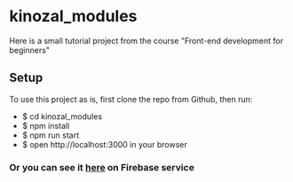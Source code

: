# kinozal_modules
Here is a small tutorial project from the course "Front-end development for beginners"
## Setup
To use this project as is, first clone the repo from Github, then run:
- $ cd kinozal_modules
- $ npm install
- $ npm run start
- $ open http://localhost:3000 in your browser

### Or you can see it [here](https://starodubs-kinozal.web.app) on Firebase service
